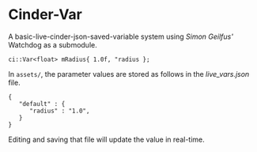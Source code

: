 # Cinder-Var
A basic-live-cinder-json-saved-variable system using _Simon Geilfus'_ Watchdog as a submodule.

```
ci::Var<float> mRadius{ 1.0f, "radius };
```
In `assets/`, the parameter values are stored as follows in the _live_vars.json_ file.

```
{
   "default" : {
      "radius" : "1.0",
   }
}
```

Editing and saving that file will update the value in real-time.
